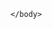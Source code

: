 <html>
	<body>
			<script type='text/javascript'>
				 window.addEventListener("onEmbeddedMessagingReady",()=>{
                    console.log("Recieved Messaging Event--- inside onEmbeddedMessagingReady");
                    var lang="English";    
                    var sapAccount = "7005201"; 
                    embeddedservice_bootstrap.prechatAPI.setHiddenPrechatFields({
                    "Language":lang,
                    "SAPAccount":sapAccount,
                    "Contact_Name_c": "pharma demo",
                    "AccountRecordType": "01236000001DnoVAAS",
                    "CaseRecordType":"0121R000000P4K7QAK",
                    "Case_Region_c": "National",
                    "Origin": "PharmaClik Chat",
                    "Status": "New",
                    "Priority": "Medium",
                    "Subject":"PharmaClik Chat",
                    "WebsiteName": "PharmaClik",
                    "CaseReason" :selectedChatTopic.reason,
                    "CaseRootCauseCategory": selectedChatTopic.cause,
                    "CaseRootCauseSubCategory": selectedChatTopic.subcause 
                    
                });
                console.log("Recieved Messaging Event--- outside onEmbeddedMessagingReady");
            });
	function initEmbeddedMessaging() {
		try {
			embeddedservice_bootstrap.settings.language = 'en_US'; // For example, enter 'en' or 'en-US'

			embeddedservice_bootstrap.init(
				'00DDE0000044RBg',
				'Github_Testing',
				'https://mckesson--miaw.sandbox.my.site.com/ESWGithubTesting1754639637206',
				{
					scrt2URL: 'https://mckesson--miaw.sandbox.my.salesforce-scrt.com'
				}
			);
		} catch (err) {
			console.error('Error loading Embedded Messaging: ', err);
		}
	};
</script>
<script type='text/javascript' src='https://mckesson--miaw.sandbox.my.site.com/ESWGithubTesting1754639637206/assets/js/bootstrap.min.js' onload='initEmbeddedMessaging()'></script>

	</body>
</html>
